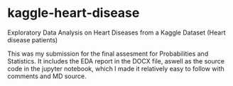 # kaggle-heart-disease
Exploratory Data Analysis on Heart Diseases from a Kaggle Dataset (Heart disease patients)

This was my submission for the final assesment for Probabilities and Statistics. It includes the EDA report in the DOCX file, aswell as the source code in the jupyter notebook, which I made it relatively easy to follow with comments and MD source.
